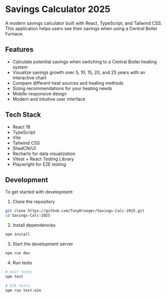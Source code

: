 # Savings Calculator 2025

A modern savings calculator built with React, TypeScript, and Tailwind CSS. This application helps users see their savings when using a Central Boiler Furnace.

## Features

- Calculate potential savings when switching to a Central Boiler heating system
- Visualize savings growth over 5, 10, 15, 20, and 25 years with an interactive chart
- Compare different heat sources and heating methods
- Sizing recommendations for your heating needs
- Mobile-responsive design
- Modern and intuitive user interface

## Tech Stack

- React 18
- TypeScript
- Vite
- Tailwind CSS
- ShadCN/UI
- Recharts for data visualization
- Vitest + React Testing Library
- Playwright for E2E testing

## Development

To get started with development:

1. Clone the repository
```bash
git clone https://github.com/TonyKrueger/Savings-Calc-2025.git
cd Savings-Calc-2025
```

2. Install dependencies
```bash
npm install
```

3. Start the development server
```bash
npm run dev
```

4. Run tests
```bash
# Unit tests
npm test

# E2E tests
npm run test:e2e
``` 